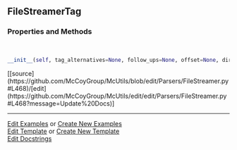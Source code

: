 ## <a id="McUtils.Parsers.FileStreamer.FileStreamerTag">FileStreamerTag</a>


### Properties and Methods
<a id="McUtils.Parsers.FileStreamer.FileStreamerTag.__init__" class="docs-object-method">&nbsp;</a> 
```python
__init__(self, tag_alternatives=None, follow_ups=None, offset=None, direction='forward', skip_tag=True, seek=True): 
```
<div class="docs-source-link" markdown="1">
[[source](https://github.com/McCoyGroup/McUtils/blob/edit/Parsers/FileStreamer.py#L468)/[edit](https://github.com/McCoyGroup/McUtils/edit/edit/Parsers/FileStreamer.py#L468?message=Update%20Docs)]
</div>





___

[Edit Examples](https://github.com/McCoyGroup/McUtils/edit/edit/ci/examples/McUtils/Parsers/FileStreamer/FileStreamerTag.md) or 
[Create New Examples](https://github.com/McCoyGroup/McUtils/new/edit/?filename=ci/examples/McUtils/Parsers/FileStreamer/FileStreamerTag.md) <br/>
[Edit Template](https://github.com/McCoyGroup/McUtils/edit/edit/ci/docs/McUtils/Parsers/FileStreamer/FileStreamerTag.md) or 
[Create New Template](https://github.com/McCoyGroup/McUtils/new/edit/?filename=ci/docs/templates/McUtils/Parsers/FileStreamer/FileStreamerTag.md) <br/>
[Edit Docstrings](https://github.com/McCoyGroup/McUtils/edit/edit/McUtils/Parsers/FileStreamer.py?message=Update%20Docs)